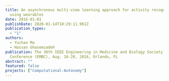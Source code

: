 ```yaml
---
title: An asynchronous multi-view learning approach for activity recognition
  using wearables
date: 2016-01-01
publishDate: 2020-01-14T10:29:11.961Z
publication_types:
  - "1"
authors:
  - Yuchao Ma
  - Hassan Ghasemzadeh
publication: The 38th IEEE Engineering in Medicine and Biology Society
  Conference (EMBC), Aug. 16-20, 2016, Orlando, FL
abstract: ""
featured: false
projects: ["Computational-Autonomy"]
---
```

